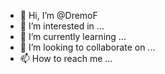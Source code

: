 - 👋 Hi, I’m @DremoF
- 👀 I’m interested in ...
- 🌱 I’m currently learning ...
- 💞️ I’m looking to collaborate on ...
- 📫 How to reach me ...

<!---
DremoF/DremoF is a ✨ special ✨ repository because its `README.md` (this file) appears on your GitHub profile.
You can click the Preview link to take a look at your changes.
--->

